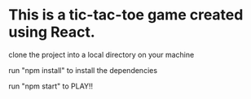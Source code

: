# This is a tic-tac-toe game created using React.

clone the project into a local directory on your machine

run "npm install" to install the dependencies

run "npm start" to PLAY!!
